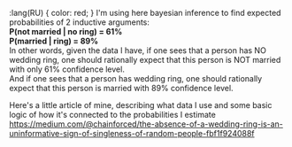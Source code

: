 :lang(RU) { color: red; }
I'm using here bayesian inference to find expected probabilities of 2 inductive arguments:<br />
 **P(not married | no ring) = 61%** <br />
 **P(married | ring) = 89%** <br />
In other words, given the data I have, if one sees that a person has NO wedding ring, one should rationally expect that this person is NOT married with only 61% confidence level. <br />
And if one sees that a person has wedding ring, one should rationally expect that this person is married with 89% confidence level.<br />

Here's a little article of mine, describing what data I use and some basic logic of how it's connected to the probabilities I estimate
https://medium.com/@chainforced/the-absence-of-a-wedding-ring-is-an-uninformative-sign-of-singleness-of-random-people-fbf1f924088f
